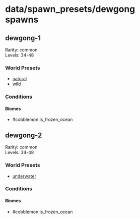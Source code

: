 # data/spawn_presets/dewgong spawns  
  
## dewgong-1  
Rarity: common  
Levels: 34-48  
  
### World Presets  
* [natural](/data/world_presets/natural.md)  
* [wild](/data/world_presets/wild.md)  
  
### Conditions  
  
#### Biomes  
  * #cobblemon:is_frozen_ocean
  
  
## dewgong-2  
Rarity: common  
Levels: 34-48  
  
### World Presets  
* [underwater](/data/world_presets/underwater.md)  
  
### Conditions  
  
#### Biomes  
  * #cobblemon:is_frozen_ocean
  

